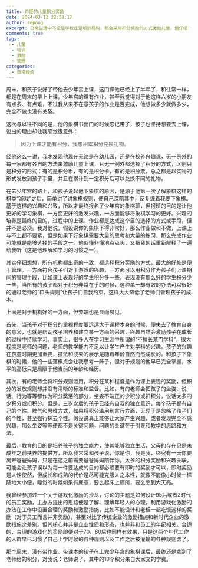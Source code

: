 ```yaml
---
title: 奇怪的儿童积分奖励
date: 2024-03-12 22:58:17
author: repoog
excerpt: 日常生活中不论是学校还是培训机构，都会采用积分奖励的方式激励儿童，但仔细一想，这样的做法似乎又背离了教育的初衷。
comments: true
tags:
  - 儿童
  - 培训
  - 激励
  - 管理
categories:
  - 日常经验
---
```


周末，和孩子说好了带他去少年宫上课，这门课他已经上了半年了，和往常一样，都是在周末的早上上课。少年宫的课有作业，甚至我觉得对于他这样六岁的小朋友有点多、有点难，不过我从来不在意孩子的作业是否完成，他想做多少就做多少，完全不做也没有关系。

这次与以往不同的是，他的象棋书出门的时候忘记带了，孩子也坚持想要去上课，说出的理由却让我感觉很意外：

> 因为上课才能有积分，我想积累积分兑换礼物。  

经他这么一讲，我才发现他现在无论是在幼儿园，还是在校外兴趣课，无一例外的每一家都有各自的方法来激励儿童上课，且无一例外都选择了积分的方式，区别只是积分的形式：有的是积分币，有的是积分卡，有的是积分票，总之都是以实物的形式发放到孩子手里，并且在累计到一定积分后可以兑换不同的礼物。

在去少年宫的路上，和孩子说起他下象棋的原因，是源于他第一次了解象棋这样的棋类“游戏”之后，简单讲了讲象棋规则，便自己深陷其中，反复缠着我要下象棋。基于这样的兴趣和兴致，所以才最终报名了少年宫的象棋班，但报班的目的是让他更好的学习象棋，一方面更好的激发兴趣，一方面能够将象棋学习的更好。兴趣的培养是最终的目的，过程中的上课、作业都是达成这个目的选择的方式或手段，但并不是必须。我对他说，假设说你的象棋下得非常好，那么作业做和不做，上课上与不上都不要紧，但是如果下好象棋需要大量的思考和大量的练习，那么完成作业可能就是能够选择的手段之一。他似懂非懂地点点头，又把我的话重新解释了一遍给我听（这是他理解和学习的习惯之一）。

其实仔细想想，所有机构都出奇的一致，都选择积分奖励的方式，最大的好处是便于管理。一方面符合孩子们对于游戏的兴趣，一方面可以用积分作为孩子们上课期间的管理手段，比如课上表现好的学生积分多一些，表现没有那么好的学生积分少一些，当所有的孩子都对于积分非常在乎的时候，这种单一却有效的办法可以很好的通过老师的“口头规则”让孩子们自我约束，这样大大降低了老师们管理孩子的成本。

上面是对于机构好的一方面，但弊端也是显而易见。

首先，当孩子对于积分的重视程度要远远大于课程本身的时候，便失去了教育自身的意义，也就是帮助孩子培养和建立某一方面的兴趣，兴趣自然会激励孩子在成长的过程中持续学习。事实上，很多人在学习生涯中所谓的“不擅长某门学科”，很大程度是老师的问题，老师的教学能力不足以让学生产生对学科的兴趣。孩子的兴趣在孩童时期更加重要，技法和成果的展示是随着年龄自然而然成长的。和孩子下象棋的时候，他的一些落棋点会让我思考一阵子，但对于规则的他早已完全掌握，水平的高低只是局限于他当前的年龄和经历。

其次，有的老师会将积分规则滥用，积分在某种程度是作为课上表现的奖励，但积分的发放规则却并没有清晰的标准和监督。比如，有的老师会把孩子的坐姿、说话、行为等等都作为积分奖惩的部分，坐姿不端正的少积分或扣积分，说话太多的少积分或扣积分。但是，三岁之后的孩子已经有自我的独立意识，每个孩子都有自己的个性、脾气和思维方式，如果将积分滥用到言行方面，无异于是忽略了孩子们的个性，甚至强行抹去个性。假设说真正能够让大家产生兴趣，或者发现完全不感兴趣，那么坐姿等等便都不是关键问题，问题的关键在于引导和教学的思路和方法。

最后，教育的目的是培养孩子的独立能力，使其能够独立生活，父母的存在只是未成年之前扶养的提供方，所以我常常和孩子说，你是你，我是我，终究有一天你要离开爸爸妈妈，只是在这之前需要爸爸妈妈陪伴你。太多的积分奖励和兴趣关联，可能会让孩子误以为每一件要达成的目的都必须要有即时的奖励才可以，即时奖励是人性使然，但成长和成熟的代价是尽可能克服人之本性，就像不能像小时候一样随地大小便，睡觉的时候如果有尿意，要么起床上厕所，要么憋到大天亮。

我曾经参加过一个关于游戏化激励的沙龙，讨论的主题是如何设计95后或者Z时代的员工奖励，主办方提出的思路便是了解、理解年轻人的心理，利用游戏化激励的办法在工作中设置合理的奖励和激励措施，比如不能设计和老板一起吃饭这样的奖励（对于员工而言并非奖励），甚至对比了传统企业的激励措施和新时代企业的激励措施之差别。但其核心并非是企业性质和形态，也并非和员工的年纪相关。合适的、合理的游戏化的奖励即便对于70、80后也同样有效果，只是这两个年代工作的人群早已习惯了自己上学时候的各种规则以及工作之后被灌输的各种规则罢了。

那个周末，没有带作业、带课本的孩子在上完少年宫的象棋课后，最终还是拿到了老师给的积分，对我说：老师说了，其中的10个积分来自大家交的学费。